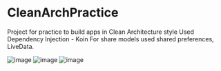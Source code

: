 # CleanArchPractice
Project for practice to build apps in Clean Architecture style
Used Dependency Injection - Koin
For share models used shared preferences, LiveData.


![image](https://user-images.githubusercontent.com/94930087/173821311-f1a637a9-2a80-47b7-8496-1544cf31a14a.png)
![image](https://user-images.githubusercontent.com/94930087/173821399-bab5c232-4631-4da2-92f1-06dc50344146.png)
![image](https://user-images.githubusercontent.com/94930087/173821438-9895ab79-dc26-467e-b056-90d97a3c2a2c.png)

